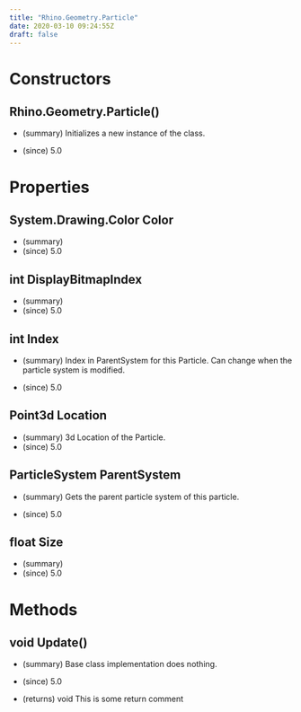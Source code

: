 ```yaml
---
title: "Rhino.Geometry.Particle"
date: 2020-03-10 09:24:55Z
draft: false
---
```


# Constructors
## Rhino.Geometry.Particle()
- (summary) 
     Initializes a new instance of the  class.
     
- (since) 5.0
# Properties
## System.Drawing.Color Color
- (summary) 
- (since) 5.0
## int DisplayBitmapIndex
- (summary) 
- (since) 5.0
## int Index
- (summary) 
     Index in ParentSystem for this Particle. Can change when the particle
     system is modified.
     
- (since) 5.0
## Point3d Location
- (summary) 3d Location of the Particle.
- (since) 5.0
## ParticleSystem ParentSystem
- (summary) 
     Gets the parent particle system of this particle.
     
- (since) 5.0
## float Size
- (summary) 
- (since) 5.0
# Methods
## void Update()
- (summary) 
     Base class implementation does nothing.
     
- (since) 5.0
- (returns) void This is some return comment
